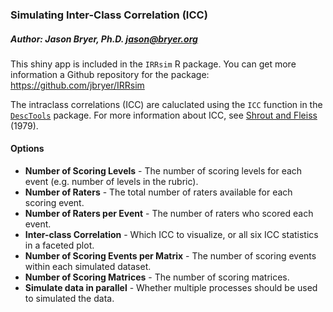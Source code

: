 ### Simulating Inter-Class Correlation (ICC)

##### Author: Jason Bryer, Ph.D. jason@bryer.org

This shiny app is included in the `IRRsim` R package. You can get more information a Github repository for the package: https://github.com/jbryer/IRRsim

The intraclass correlations (ICC) are caluclated using the `ICC` function in the  [`DescTools`](https://cran.r-project.org/web/packages/DescTools/index.html) package. For more information about ICC, see [Shrout and Fleiss](https://cran.r-project.org/web/packages/DescTools/index.html) (1979).

#### Options

* **Number of Scoring Levels** - The number of scoring levels for each event (e.g. number of levels in the rubric).
* **Number of Raters** - The total number of raters available for each scoring event.
* **Number of Raters per Event** - The number of raters who scored each event.
* **Inter-class Correlation** - Which ICC to visualize, or all six ICC statistics in a faceted plot.
* **Number of Scoring Events per Matrix** - The number of scoring events within each simulated dataset.
* **Number of Scoring Matrices** - The number of scoring matrices.
* **Simulate data in parallel** - Whether multiple processes should be used to simulated the data.
